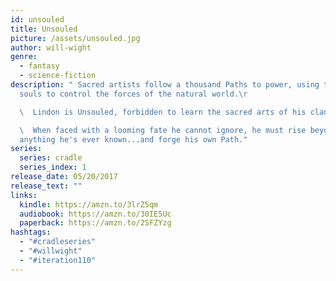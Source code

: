 ```yaml
---
id: unsouled
title: Unsouled
picture: /assets/unsouled.jpg
author: will-wight
genre:
  - fantasy
  - science-fiction
description: " Sacred artists follow a thousand Paths to power, using their
  souls to control the forces of the natural world.\r

  \  Lindon is Unsouled, forbidden to learn the sacred arts of his clan.\r

  \  When faced with a looming fate he cannot ignore, he must rise beyond
  anything he's ever known...and forge his own Path."
series:
  series: cradle
  series_index: 1
release_date: 05/20/2017
release_text: ""
links:
  kindle: https://amzn.to/3lrZ5qm
  audiobook: https://amzn.to/30IE5Uc
  paperback: https://amzn.to/2SFZYzg
hashtags:
  - "#cradleseries"
  - "#willwight"
  - "#iteration110"
---
```

